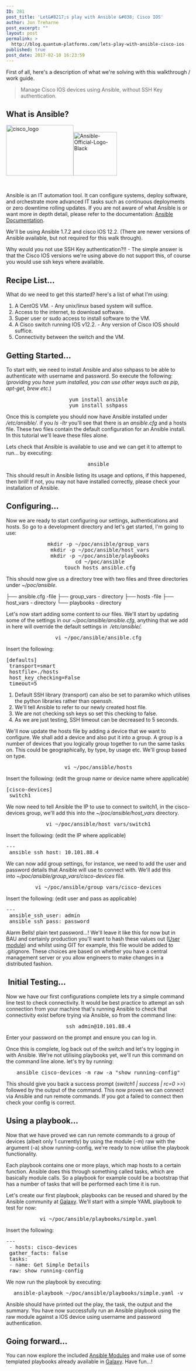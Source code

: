 ```yaml
---
ID: 281
post_title: 'Let&#8217;s play with Ansible &#038; Cisco IOS'
author: Jon Treharne
post_excerpt: ""
layout: post
permalink: >
  http://blog.quantum-platforms.com/lets-play-with-ansible-cisco-ios
published: true
post_date: 2017-02-10 16:23:59
---
```

First of all, here's a description of what we're solving with this walkthrough / work guide.
<blockquote>Manage Cisco IOS devices using Ansible, without SSH Key authentication.</blockquote>
<h2>What is Ansible?</h2>
<img class="wp-image-293 alignleft" src="http://blog.quantum-platforms.com/wp-content/uploads/2017/02/cisco_logo-300x225.jpg" alt="cisco_logo" width="184" height="138" /><img class="wp-image-294 alignright" src="http://blog.quantum-platforms.com/wp-content/uploads/2017/02/Ansible-Official-Logo-Black-300x300.png" alt="Ansible-Official-Logo-Black" width="119" height="119" />

&nbsp;

Ansible is an IT automation tool. It can configure systems, deploy software, and orchestrate more advanced IT tasks such as continuous deployments or zero downtime rolling updates. If you are not aware of what Ansible is or want more in depth detail, please refer to the documentation: <a href="http://docs.ansible.com/" target="_blank">Ansible Documentation</a>.

We'll be using Ansible 1.7.2 and cisco IOS 12.2. (There are newer versions of Ansible available, but not required for this walk through).

Why would you not use SSH Key authentication?!! - The simple answer is that the Cisco IOS versions we're using above do not support this, of course you would use ssh keys where available.
<h2>Recipe List...</h2>
What do we need to get this started? here's a list of what I'm using:
<ol>
 	<li>A CentOS VM. - Any unix/linux based system will suffice.</li>
 	<li>Access to the internet, to download software.</li>
 	<li>Super user or sudo access to install software to the VM.</li>
 	<li>A Cisco switch running IOS v12.2. - Any version of Cisco IOS should suffice.</li>
 	<li>Connectivity between the switch and the VM.</li>
</ol>
<h2>Getting Started...</h2>
To start with, we need to install Ansible and also sshpass to be able to authenticate with username and password. So execute the following: (<em>providing you have yum installed, you can use other ways such as pip, apt-get, brew etc.</em>)
<pre style="text-align: center;">yum install ansible
yum install sshpass</pre>
<p style="text-align: left;">Once this is complete you should now have Ansible installed under <em>/etc/ansible/</em>. if you <em>ls -ltr</em> you'll see that there is an <em>ansible.cfg</em> and a hosts file. These two files contain the default configuration for an Ansible install. In this tutorial we'll leave these files alone.</p>
<p style="text-align: left;">Lets check that Ansible is available to use and we can get it to attempt to run... by executing:</p>

<pre style="text-align: center;">ansible</pre>
<p style="text-align: left;">This should result in Ansible listing its usage and options, if this happened, then brill! If not, you may not have installed correctly, please check your installation of Ansible.</p>

<h2 style="text-align: left;">Configuring...</h2>
<p style="text-align: left;">Now we are ready to start configuring our settings, authentications and hosts. So go to a development directory and let's get started, I'm going to use:</p>

<pre style="text-align: center;">mkdir -p ~/poc/ansible/group_vars
 mkdir -p ~/poc/ansible/host_vars
 mkdir -p ~/poc/ansible/playbooks
 cd ~/poc/ansible
 touch hosts ansible.cfg</pre>
<p style="text-align: left;">This should now give us a directory tree with two files and three directories under<em> ~/poc/ansible</em>.</p>
<p style="text-align: left;">├── ansible.cfg -file
├── group_vars - directory
├── hosts -file
├── host_vars - directory
└── playbooks - directory</p>
<p style="text-align: left;">Let's now start adding some content to our files. We'll start by updating some of the settings in our <em>~/poc/ansible/ansible.cfg</em>, anything that we add in here will override the default settings in  <em>/etc/ansible/.</em></p>

<pre style="text-align: center;">vi ~/poc/ansible/ansible.cfg</pre>
<p style="text-align: left;">Insert the following:</p>

<pre style="text-align: left;">[defaults]
 transport=smart
 hostfile=./hosts
 host_key_checking=False
 timeout=5</pre>
<ol>
 	<li>Default SSH library (transport) can also be set to paramiko which utilises the python libraries rather than openssh.</li>
 	<li>We'll tell Ansible to refer to our newly created host file.</li>
 	<li>We are not checking ssh keys so set this checking to false.</li>
 	<li>As we are just testing, SSH timeout can be decreased to 5 seconds.</li>
</ol>
<p style="text-align: left;">We'll now update the hosts file by adding a device that we want to configure. We shall add a device and also put it into a group. A group is a number of devices that you logically group together to run the same tasks on. This could be geographically, by type, by usage etc. We'll group based on type.</p>

<pre style="text-align: center;">vi ~/poc/ansible/hosts</pre>
<p style="text-align: left;">Insert the following: (edit the group name or device name where applicable)</p>

<pre style="text-align: left;">[cisco-devices]
 switch1</pre>
<p style="text-align: left;">We now need to tell Ansible the IP to use to connect to switch1, in the cisco-devices group, we'll add this into the <em>~/poc/ansible/host_vars</em> directory.</p>

<pre style="text-align: center;">vi ~/poc/ansible/host_vars/switch1</pre>
<p style="text-align: left;">Insert the following: (edit the IP where applicable)</p>

<pre style="text-align: left;">---
 ansible_ssh_host: 10.101.88.4</pre>
<p style="text-align: left;">We can now add group settings, for instance, we need to add the user and password details that Ansible will use to connect with. We'll add this into <em>~/poc/ansible/group_vars/cisco-devices </em>file<em>.</em></p>

<pre style="text-align: center;">vi ~/poc/ansible/group_vars/cisco-devices</pre>
<p style="text-align: left;">Insert the following: (edit user and pass as applicable)</p>

<pre style="text-align: left;">---
 ansible_ssh_user: admin
 ansible_ssh_pass: password</pre>
<p style="text-align: left;">Alarm Bells! plain text password...! We'll leave it like this for now but in BAU and certainly production you'll want to hash these values out (<a href="https://github.com/ansible/ansible-examples/blob/master/language_features/user_commands.yml" target="_blank">User module</a>) and whilst using GIT for example, this file would be added to .gitignore. These choices are based on whether you have a central management server or you allow engineers to make changes in a distributed fashion.</p>

<h2 style="text-align: left;"> Initial Testing...</h2>
Now we have our first configurations complete lets try a simple command line test to check connectivity. It would be best practice to attempt an ssh connection from your machine that's running Ansible to check that connectivity exist before trying via Ansible, so from the command line:
<pre style="text-align: center;">ssh admin@10.101.88.4</pre>
<p style="text-align: left;">Enter your password on the prompt and ensure you can log in.</p>
<p style="text-align: left;">Once this is complete, log back out of the switch and let's try logging in with Ansible. We're not utilising playbooks yet, we'll run this command on the command line alone. let's try by running:</p>

<pre style="text-align: center;">ansible cisco-devices -m raw -a "show running-config"</pre>
<p style="text-align: left;">This should give you back a success prompt (<em>switch1 | success | rc=0 &gt;&gt;</em>) followed by the output of the command. This now proves we can connect via Ansible and run remote commands. If you got a failed to connect then check your config is correct.</p>

<h2 style="text-align: left;">Using a playbook...</h2>
Now that we have proved we can run remote commands to a group of devices (albeit only 1 currently) by using the module (-m) raw with the argument (-a) show running-config, we're ready to now utilise the playbook functionality.

Each playbook<b> </b>contains one or more plays, which map hosts to a certain function. Ansible does this through something called tasks, which are basically module calls. So a playbook for example could be a bootstrap that has a number of tasks that will be performed each time it is run.

Let's create our first playbook, playbooks can be reused and shared by the Ansible community at <a href="http://galaxy.ansible.com" target="_blank">Galaxy</a>. We'll start with a simple YAML playbook to test for now:
<pre style="text-align: center;">vi ~/poc/ansible/playbooks/simple.yaml</pre>
<p style="text-align: left;">Insert the following:</p>

<pre style="text-align: left;">---
 - hosts: cisco-devices
 gather_facts: false
 tasks:
 - name: Get Simple Details
 raw: show running-config</pre>
<p style="text-align: left;">We now run the playbook by executing:</p>

<pre style="text-align: center;">ansible-playbook ~/poc/ansible/playbooks/simple.yaml -v</pre>
<p style="text-align: left;">Ansible should have printed out the play, the task, the output and the summary. You have now successfully run an Ansible playbook using the raw module against a IOS device using username and password authentication.</p>

<h2 style="text-align: left;">Going forward...</h2>
You can now explore the included <a href="http://docs.ansible.com/ansible/modules_by_category.html">Ansible Modules</a> and make use of some templated playbooks already available in <a href="http://galaxy.ansible.com" target="_blank">Galaxy</a>. Have fun...!